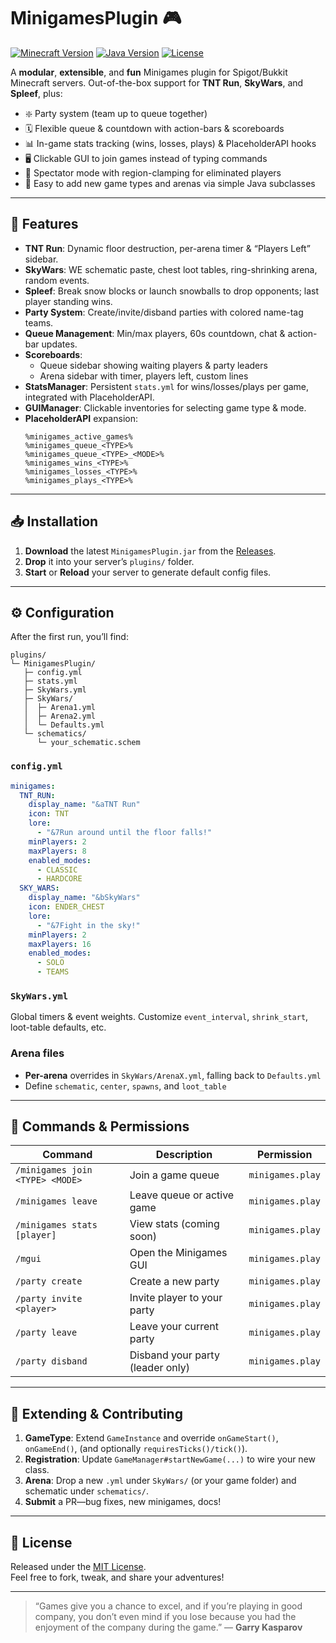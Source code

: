 # MinigamesPlugin 🎮

[![Minecraft Version](https://img.shields.io/badge/Spigot-1.13%2B-green)](https://www.spigotmc.org/) [![Java Version](https://img.shields.io/badge/Java-8%2B-brightgreen)](https://www.oracle.com/java/) [![License](https://img.shields.io/badge/License-MIT-blue.svg)](LICENSE)

A **modular**, **extensible**, and **fun** Minigames plugin for Spigot/Bukkit Minecraft servers. Out-of-the-box support for **TNT Run**, **SkyWars**, and **Spleef**, plus:

- ❇️ Party system (team up to queue together)  
- 🗓️ Flexible queue & countdown with action-bars & scoreboards  
- 📊 In-game stats tracking (wins, losses, plays) & PlaceholderAPI hooks  
- 🖥️ Clickable GUI to join games instead of typing commands  
- 👑 Spectator mode with region-clamping for eliminated players  
- 🎯 Easy to add new game types and arenas via simple Java subclasses

---

## 🚀 Features

- **TNT Run**: Dynamic floor destruction, per-arena timer & “Players Left” sidebar.
- **SkyWars**: WE schematic paste, chest loot tables, ring-shrinking arena, random events.
- **Spleef**: Break snow blocks or launch snowballs to drop opponents; last player standing wins.
- **Party System**: Create/invite/disband parties with colored name-tag teams.  
- **Queue Management**: Min/max players, 60s countdown, chat & action-bar updates.  
- **Scoreboards**:  
  - Queue sidebar showing waiting players & party leaders  
  - Arena sidebar with timer, players left, custom lines  
- **StatsManager**: Persistent `stats.yml` for wins/losses/plays per game, integrated with PlaceholderAPI.  
- **GUIManager**: Clickable inventories for selecting game type & mode.  
- **PlaceholderAPI** expansion:  
  ```
  %minigames_active_games%  
  %minigames_queue_<TYPE>%  
  %minigames_queue_<TYPE>_<MODE>%  
  %minigames_wins_<TYPE>%  
  %minigames_losses_<TYPE>%  
  %minigames_plays_<TYPE>%  
  ```  

---

## 📥 Installation

1. **Download** the latest `MinigamesPlugin.jar` from the [Releases](https://github.com/your-repo/minigames-plugin/releases).  
2. **Drop** it into your server’s `plugins/` folder.  
3. **Start** or **Reload** your server to generate default config files.  

---

## ⚙️ Configuration

After the first run, you’ll find:

```
plugins/
└─ MinigamesPlugin/
   ├─ config.yml
   ├─ stats.yml
   ├─ SkyWars.yml
   ├─ SkyWars/
   │  ├─ Arena1.yml
   │  ├─ Arena2.yml
   │  └─ Defaults.yml
   └─ schematics/
      └─ your_schematic.schem
```

### `config.yml`

```yaml
minigames:
  TNT_RUN:
    display_name: "&aTNT Run"
    icon: TNT
    lore:
      - "&7Run around until the floor falls!"
    minPlayers: 2
    maxPlayers: 8
    enabled_modes:
      - CLASSIC
      - HARDCORE
  SKY_WARS:
    display_name: "&bSkyWars"
    icon: ENDER_CHEST
    lore:
      - "&7Fight in the sky!"
    minPlayers: 2
    maxPlayers: 16
    enabled_modes:
      - SOLO
      - TEAMS
```

### `SkyWars.yml`

Global timers & event weights. Customize `event_interval`, `shrink_start`, loot-table defaults, etc.

### Arena files

- **Per-arena** overrides in `SkyWars/ArenaX.yml`, falling back to `Defaults.yml`  
- Define `schematic`, `center`, `spawns`, and `loot_table`

---

## 💬 Commands & Permissions

| Command                          | Description                                | Permission             |
| -------------------------------- | ------------------------------------------ | ---------------------- |
| `/minigames join <TYPE> <MODE>`  | Join a game queue                          | `minigames.play`       |
| `/minigames leave`               | Leave queue or active game                 | `minigames.play`       |
| `/minigames stats [player]`      | View stats (coming soon)                   | `minigames.play`       |
| `/mgui`                          | Open the Minigames GUI                     | `minigames.play`       |
| `/party create`                  | Create a new party                         | `minigames.play`       |
| `/party invite <player>`         | Invite player to your party                | `minigames.play`       |
| `/party leave`                   | Leave your current party                   | `minigames.play`       |
| `/party disband`                 | Disband your party (leader only)           | `minigames.play`       |

---

## 🧩 Extending & Contributing

1. **GameType**: Extend `GameInstance` and override `onGameStart()`, `onGameEnd()`, (and optionally `requiresTicks()/tick()`).  
2. **Registration**: Update `GameManager#startNewGame(...)` to wire your new class.  
3. **Arena**: Drop a new `.yml` under `SkyWars/` (or your game folder) and schematic under `schematics/`.  
4. **Submit** a PR—bug fixes, new minigames, docs!  

---

## 📜 License

Released under the [MIT License](LICENSE).  
Feel free to fork, tweak, and share your adventures!  

---

> “Games give you a chance to excel, and if you’re playing in good company, you don’t even mind if you lose because you had the enjoyment of the company during the game.” — **Garry Kasparov**
